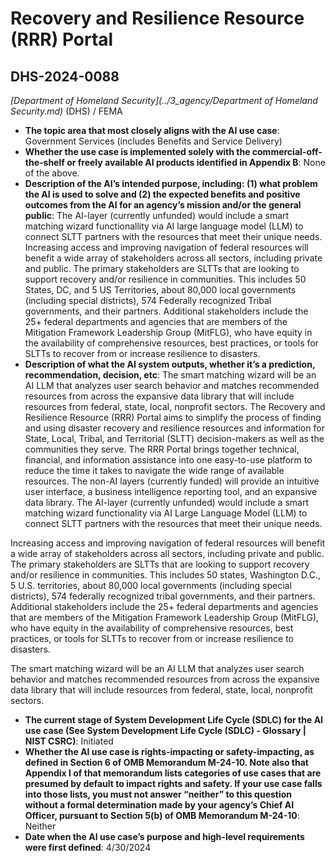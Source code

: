 # Recovery and Resilience Resource (RRR) Portal
## DHS-2024-0088
_[Department of Homeland Security](../3_agency/Department of Homeland Security.md)_ (DHS) / FEMA


+ **The topic area that most closely aligns with the AI use case**: Government Services (includes Benefits and Service Delivery)
+ **Whether the use case is implemented solely with the commercial-off-the-shelf or freely available AI products identified in Appendix B**: None of the above.
+ **Description of the AI’s intended purpose, including: (1) what problem the AI is used to solve and (2) the expected benefits and positive outcomes from the AI for an agency’s mission and/or the general public**: The AI-layer (currently unfunded) would include a smart matching wizard functionallity via AI large language model (LLM) to connect SLTT partners with the resources that meet their unique needs. Increasing access and improving navigation of federal resources will benefit a wide array of stakeholders across all sectors, including private and public. The primary stakeholders are SLTTs that are looking to support recovery and/or resilience in communities. This includes 50 States, DC, and 5 US Territories, about 80,000 local governments (including special districts), 574 Federally recognized Tribal governments, and their partners. Additional stakeholders include the 25+ federal departments and agencies that are members of the Mitigation Framework Leadership Group (MitFLG), who have equity in the availability of comprehensive resources, best practices, or tools for SLTTs to recover from or increase resilience to disasters.
+ **Description of what the AI system outputs, whether it’s a prediction, recommendation, decision, etc**: The smart matching wizard will be an AI LLM that analyzes user search behavior and matches recommended resources from across the expansive data library that will include resources from federal, state, local, nonprofit sectors.
The Recovery and Resilience Resource (RRR) Portal aims to simplify the process of finding and using disaster recovery and resilience resources and information for State, Local, Tribal, and Territorial (SLTT) decision-makers as well as the communities they serve. The RRR Portal brings together technical, financial, and information assistance into one easy-to-use platform to reduce the time it takes to navigate the wide range of available resources. The non-AI layers (currently funded) will provide an intuitive user interface, a business intelligence reporting tool, and an expansive data library. The AI-layer (currently unfunded) would include a smart matching wizard functionality via AI Large Language Model (LLM) to connect SLTT partners with the resources that meet their unique needs. 

Increasing access and improving navigation of federal resources will benefit a wide array of stakeholders across all sectors, including private and public. The primary stakeholders are SLTTs that are looking to support recovery and/or resilience in communities. This includes 50 states, Washington D.C., 5 U.S. territories, about 80,000 local governments (including special districts), 574 federally recognized tribal governments, and their partners. Additional stakeholders include the 25+ federal departments and agencies that are members of the Mitigation Framework Leadership Group (MitFLG), who have equity in the availability of comprehensive resources, best practices, or tools for SLTTs to recover from or increase resilience to disasters. 

The smart matching wizard will be an AI LLM that analyzes user search behavior and matches recommended resources from across the expansive data library that will include resources from federal, state, local, nonprofit sectors. 
+ **The current stage of System Development Life Cycle (SDLC) for the AI use case (See System Development Life Cycle (SDLC) - Glossary | NIST CSRC)**: Initiated
+ **Whether the AI use case is rights-impacting or safety-impacting, as defined in Section 6 of OMB Memorandum M-24-10. Note also that Appendix I of that memorandum lists categories of use cases that are presumed by default to impact rights and safety. If your use case falls into those lists, you must not answer “neither” to this question without a formal determination made by your agency’s Chief AI Officer, pursuant to Section 5(b) of OMB Memorandum M-24-10**: Neither
+ **Date when the AI use case’s purpose and high-level requirements were first defined**: 4/30/2024